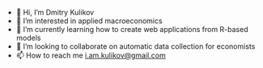 - 👋 Hi, I’m Dmitry Kulikov
- 👀 I’m interested in applied macroeconomics
- 🌱 I’m currently learning how to create web applications from R-based models 
- 💞️ I’m looking to collaborate on automatic data collection for economists 
- 📫 How to reach me [i.am.kulikov@gmail.com](i.am.kulikov@gmail.com)

<!---
iamkulikov/iamkulikov is a ✨ special ✨ repository because its `README.md` (this file) appears on your GitHub profile.
You can click the Preview link to take a look at your changes.
--->
